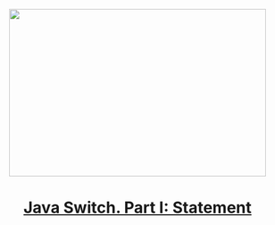 
<p align="center">
  <img width="460" height="300" src="https://miro.medium.com/v2/resize:fit:1100/format:webp/1*s-W-AOQS0KGvkWmrHuzhLA.jpeg">
</p>

<h1 align="center"><a href="https://medium.com/gitconnected/java-switch-part-i-statement-5bd25ea58272">Java Switch. Part I: Statement
</a></h1>
